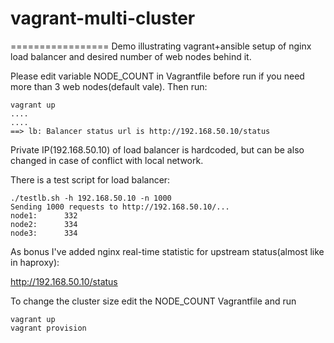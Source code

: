 # vagrant-multi-cluster


=================
Demo illustrating vagrant+ansible setup of nginx load balancer and desired number of web nodes behind it.

Please edit variable NODE_COUNT in Vagrantfile before run if you need more than 3 web nodes(default vale). Then run:

```
vagrant up
....
....
==> lb: Balancer status url is http://192.168.50.10/status
```

Private IP(192.168.50.10) of load balancer is hardcoded, but can be also changed in case of conflict with local network.


There is a test script for load balancer:

```
./testlb.sh -h 192.168.50.10 -n 1000
Sending 1000 requests to http://192.168.50.10/...
node1:      332
node2:      334
node3:      334
```
As bonus I've added nginx real-time statistic for upstream status(almost like in haproxy):

http://192.168.50.10/status


To change the cluster size edit the NODE_COUNT Vagrantfile and run

```
vagrant up
vagrant provision
```

